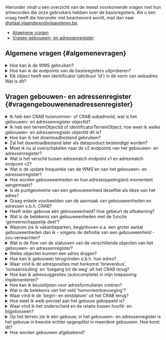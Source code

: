 Hieronder vindt u een overzicht van de meest voorkomende vragen met hun antwoorden die onze gebruikers hebben over de basisregisters.
Als u een vraag heeft die hieronder niet beantwoord wordt, mail dan naar digitaal.vlaanderen@vlaanderen.be.

* [Algemene vragen](#algemenevragen)
* [Vragen gebouwen- en adressenregister](#vragengebouwenenadressenregister)

  
## Algemene vragen {#algemenevragen}
 
<details>

<summary>Hoe kan ik de WMS gebruiken?</summary>

De WMS laat toe adressen, gebouwen en gebouweenheden per status en wegsegmenten per soort **op kaart te visualiseren** en objecten aan te klikken voor meer informatie. Deze kaartlagen kunnen ingeladen worden in GIS- of andere software. Een lijst van GIS-software vindt u [hier](https://en.wikipedia.org/wiki/Comparison_of_geographic_information_systems_software). We kunnen zelf QGIS (open source, gratis) aanbevelen.

Het is belangrijk in de GIS-software als coördinatensysteem voor het project **EPSG:31370** (Belgian Lambert 72) te kiezen en **PNG** als beeldformaat vooraleer lagen toe te voegen. De adressen worden zichtbaar vanaf schaal 1:2000 en hoger, gebouwen en gebouweenheden worden zichtbaar vanaf schaal 1:8000 of hoger en wegen worden zichtbaar afhankelijk van soort weg. De maximumschaal is 1:28000. 

Via de ‘identify’-functie kunt u de details van een object op de kaart met een muisklik opvragen.

</details>


<details>

<summary>Hoe kan ik de endpoints van de basisregisters uitproberen? </summary>

Een eenvoudige test van de REST-services kan door een URL samen te stellen in de adresbalk van uw browser. In uw browser krijgt u dan ook het resultaat van de aangeroepen service. 
- Algemene uitleg over de endpoints kan [hier](https://basisregisters.vlaanderen.be/producten/grar#readendpointsgrar) gevonden worden.
- Documentatie over de URL's en bijhorende parmameters kan [hier](https://docs.basisregisters.vlaanderen.be/docs/api-documentation.html#tag/api-documentation.html) gevonden worden.

</details>


<details>

<summary>Elk object heeft een identificator (attribuut 'id') in de vorm van webadres. Wat is dit?</summary>

De **Vlaamse URI-standaard** schrijft voor dat naar Vlaamse ‘resources’ (zoals een object in het Gebouwenregister) kan verwezen worden met een [Uniform Resource Identifier](https://www.vlaanderen.be/digitaal-vlaanderen/onze-oplossingen/gebouwen-en-adressenregister/verklarende-woordenlijst-adressen-en-gebouwenregister) (URI). Deze data-URI is door zijn opbouw uniek binnen het World Wide Web en kan dus als stabiele identificator in eender welk systeem of databank gebruikt worden om ondubbelzinnig naar dat ene object te verwijzen. Daarnaast laten data-URI’s toe de resources als ‘linked data’ aan te bieden (cfr. CRAB-LOD).

Op dit moment zijn enkel de data-URI’s voor adressen resolvable, dit wil zeggen, linken enkel deze URI’s door naar een webdocument (voorstelling van het adres op het web).

</details>


## Vragen gebouwen- en adressenregister {#vragengebouwenenadressenregister}

<details>

<summary>Ik heb een CRAB huisnummer- of CRAB subadresId, wat is het gebouwen- en adressenregister objectId?</summary>

U kan op 2 manieren achterhalen wat het adressen objectId is van een CRAB huisnummer of een CRAB subadres.
- Via de read endpoints
  -   Voor CRAB huisnummers gebruikt u volgende readAPI: https://docs.basisregisters.vlaanderen.be/docs/api-documentation.html#operation/ListCrabHouseNumbers.
  -   Voor CRAB subadressen gebruikt u volgende readAPI: https://docs.basisregisters.vlaanderen.be/docs/api-documentation.html#operation/ListCrabSubaddresses.
- Via het downloadbestand
  - In het downloadbestand van het gebouwen- en adressenregister zitten er 2 dbf's files met daarin een overzicht van het CRAB huisnummer- en CRAB subadresId met hun overeenkomstige gebouwen- en adressenregister objectId.

</details>


<details>

<summary>Ik heb een terreinObjectId of identificatorTerreinObject, hoe weet ik welke gebouwen- en adressenregister objectId dit is?</summary>

Via het read endpoint van CRAB gebouwen kan u achterhalen wat het gebouwen- en adressenregister objectId is. U geeft in de URL het terreinObjectId of identificatorTerreinObject mee en u krijgt een overzicht 
Zie https://docs.basisregisters.vlaanderen.be/docs/api-documentation.html#operation/ListCrabBuildings.

</details>


<details>

<summary>Hoe kan ik het downloadbestand gebruiken?</summary>

Het downloadbestand kan ingeladen en gevisualiseerd worden met GIS-software. Een lijst van GIS-software vindt u [hier](https://en.wikipedia.org/wiki/Comparison_of_geographic_information_systems_software). We kunnen zelf QGIS (open source, gratis) aanbevelen.
Meer informatie over dit downloadbestand kan u [hier](https://basisregisters.vlaanderen.be/producten/grar#downloadbestandgrar) vinden. 

</details>


<details>

<summary>Zal het downloadbestand later als dataproduct bestendigd worden? </summary>

Het is de bedoeling dat het downloadbestand een dataproduct gaat worden.  

</details>


<details>

<summary> Moet ik nu al overschakelen naar de v2 endpoints van het gebouwen- en adressenregister? </summary>

Dit wordt sterk aangeraden. Vanaf ten laatste 1 november 2023 zullen de v1 endpoints niet meer up-to-date zijn als gevolg van de migratie van CRAB naar het Gebouwen- en Adressenregister. Om ervoor te zorgen dat u de meest recente gegevens blijft ontvangen, is het dus belangrijk om vóór deze datum over te stappen naar de nieuwe v2 endpoints. We begrijpen dat het migratieproces enige tijd kan vergen. Daarom hebben we besloten om de v1 endpoints **tot 1 maart 2024** beschikbaar te houden, zodat u voldoende tijd heeft om over te stappen naar de nieuwe v2 endpoints.
</details>


<details>

<summary> Wat is het verschil tussen adresmatch endpoint v1 en adresmatch endpoint v2? </summary>

#### Wat is hetzelfde gebleven tov adresmatch v1?
- De logica achter de fuzzy matching.
- De responses die als resultaat worden teruggestuurd.

#### Wat is er uit adresmatch v2 verwijderd dat in adresmatch v1 zat?
- De query parameter ‘kadStraatcode’.
- De query parameter ‘rrStraatcode’.
- De query parameter ‘index’.
- Het response veld ‘adresseerbareObjecten’. Er werd hiervoor een alternatief voorzien. Dit kan u vinden onder toevoegingen. 

#### Wat is het verschil tussen adresmatch v2 en adresmatch v1?
- Het content-type van v2 is ‘application/ld+json’. Van v1 was dit default ‘application+json’, maar ‘application/xml’ was ook mogelijk.
- De geometrievelden zijn gewijzigd. De coördinaten van het object staan vanaf nu in het gml-formaat en alle velden die met geometrie te maken hebben zijn samengevoegd onder 1 veld.

#### Wat is er in adresmatch v2 toegevoegd dat niet in adresmatch v1 zit?
- Het veld ‘links’. In dit veld zit een lijst van gerelateerde resources om te achterhalen wat de gelinkte objecten zijn aan het adres. Momenteel worden er 2 URL’s getoond. 
  - URL 1: URL die alle gebouweenheden gaat tonen die gekoppeld zijn aan dit adres objectId.
  - URL 2: URL die alle percelen gaat tonen die gekoppeld zijn aan dit adres obejctId.
  - Op termijn zal er een nieuwe API zijn waarin de adreskoppelingen per adres zullen getoond worden.
- Het veld @context. Dit veld bevat de linked-data context van het endpoint. Dit is een URI naar de JSON-LD file.
- Het veld @type. Dit veld bevat het linked-data type van het endpoint. 
</details>


<details>

<summary>Wat is de update frequentie van de WMS'en van het gebouwen- en adressenregister?  </summary>
De update frequentie van de WMS'en bij wijzigingen in het gebouwen- en adressenregister zijn near real time. Wat houdt dit in? Dit wit zeggen dat als bijvoorbeeld een adres wordt aangepast, de aanpassing van het adres zo goed als direct erna ook in de WMS van het gebouwen- en adressenregister zichtbaar zal zijn. 

</details>


<details>

<summary>Hoe worden gebouweenheden en hun adreskoppeling(en) momenteel aangemaakt?  </summary>

Nu worden **gebouweenheden** aangemaakt daar waar CRAB-huisnummers aan een gebouw (of meerdere gebouwen) in CRAB gekoppeld zijn. Ook voor de CRAB-subadressen ‘onder’ deze huisnummers wordt een gebouweenheid gecreëerd. Waar van toepassing wordt een gebouweenheid met functie ‘gemeenschappelijk deel’ toegevoegd. De gebouweenheden in het gebouwen- en adressenregister worden gekoppeld aan het geïnstantieerde adres (voorbeelden: zie vraag 'Graag enkele voorbeelden van de aanmaak van gebouweenheden en adressen o.b.h. CRAB?').

**Adreskoppelingen met een perceel** worden aangemaakt voor CRAB-huisnummers en -subadressen die (bijkomend) aan een perceel gekoppeld zijn.

Heeft een CRAB-huisnummer of -subadres geen enkele gebouw- of perceelkoppeling, maar wel een adrespositie met herkomst ‘manuele aanduiding van lig- resp. standplaats’, dan zal het adres (op termijn) aan een **lig- resp. standplaats** gekoppeld worden.

Tot slot kan een CRAB-huisnummer of -subadres ook **ongekoppeld** voorkomen. Het verwijst daarbij bijvoorbeeld naar een ‘lot’ of kreeg een afgeleide, laagkwalitatieve positie (bv. geïnterpoleerd o.b.v. nevenliggende gebouwen, in het centrum van de straat of gemeente). Ook deze adressen worden in het gebouwen- en adressenregister overgenomen met hun positie en worden idealiter alsnog aan een adresseerbaar object gekoppeld.

</details>


<details>

<summary>Is de puntgeometrie van een gebouweenheid dezelfde als deze van het adres?</summary>
Het attribuut ‘geometrie’ van een gebouweenheid is de positie van de gebouweenheid binnen de gebouwcontour.
- Staat de ‘positieGeometrieMethode’ op ‘afgeleidVanObject’ dan werd deze positie afgeleid van het gebouw waarbinnen de gebouweenheid ligt en betreft het de centroïde van het gebouw.
- Staat de ‘positieGeometrieMethode’ op ‘aangeduidDoorBeheerder’ dan werd de positie manueel geplaatst door een decentraal beheerder (in concreto: aangezien gebouweenheden momenteel automatisch aangemaakt worden o.b.v. CRAB-adressen betekent dit dat van het corresponderende adres in CRAB de meest kwalitatieve, manuele positie gebruikt werd).
- Echter, ligt de positie van het CRAB-adres buiten de gebouwcontour, dan zal de daarop gebaseerde gebouweenheid automatisch op de centroïde van het gebouw geplaatst worden. Gebouweenheden dienen namelijk steeds binnen een gebouw te liggen.
Dit betekent dat de gebouweenheid een andere positie kán hebben dan het adres in CRAB waarop het gebaseerd werd.

</details>


<details>

<summary>Graag enkele voorbeelden van de aanmaak van gebouweenheden en adressen o.b.h. CRAB?</summary>

Hieronder geven we enkele frequent voorkomende situaties in CRAB en de wijze waarop deze doorvertaald werden (tekstueel en grafisch). Merk op dat er andere en complexere uitgangssituaties in CRAB bestaan; het zou ons te ver leiden deze allemaal te beschrijven. De doorvertaling volgt echter telkens hetzelfde patroon.

| **Situatie in CRAB**  | **Vertaald naar gebouwen- en adressenregister als … ** | 
|:-:|:-:|
| Eengezinswoning (Aan een gebouw werd het huisnummer ‘8’ gekoppeld)  |Gebouw met één gebouweenheid, waarbij de gebouweenheid een adres met huisnummer ‘8’ draagt. | 
| Meergezinswoning (Aan een gebouw werd het huisnummer ‘10’ gekoppeld met daaronder twee subadressen ’bus 1’ en ‘bus 2’) | Gebouw met twee gebouweenheden, die respectievelijk de adressen ’10 bus 1’ en ’10 bus 2’ dragen. Daarnaast werd een derde gebouweenheid gecreëerd, het gemeenschappelijk deel, dat het adres met huisnummer ‘10’ draagt. | 
| Meergezinswoning met minder optimale nummering (Aan een gebouw werd het huisnummer ‘11’ gekoppeld met daaronder één subadres ’bus 1’) | Gebouw met twee gebouweenheden, die respectievelijk de adressen ’11’ en ’11 bus 1’ dragen. Daarnaast werd een derde gebouweenheid gecreëerd, het gemeenschappelijk deel, dat hier geen adres draagt. | 
| Flatgebouw (Aan een gebouw werd het huisnummer ‘12’ gekoppeld met daaronder vijf subadressen) | Gebouw met vijf gebouweenheden, die respectievelijk de adressen ’12 bus 1’ t/m ’12 bus 5’ dragen. Daarnaast werd een zesde gebouweenheid gecreëerd, het gemeenschappelijk deel, dat het adres met huisnummer ‘12’ draagt.| 
| Woonblok met meerdere ingangen (Binnen een woonblok werd ervoor gekozen om de flats achter elke ingang met een apart huisnummer aan te duiden (14/16/18). Er zijn dus drie huisnummers met daaronder telkens vier subadressen. De adresbeheerder gaf deze huisnummers in CRAB een manuele positie met aanduiding ‘ingang’.) | Gebouw met 12 gebouweenheden, die elk een adres met huis- en busnummer dragen. De adressen zonder busnummer, zijnde de huisnummers 14/16/18, werden aan de 13de gebouweenheid, het gemeenschappelijk deel, gekoppeld. De adresposities van de huisnummers, die de gebouw­ingangen aanduiden, werden overgenomen bij de adressen.|

</details>


<details>

<summary>Heeft ieder gebouw één gebouweenheid? Hoe gebeurt de afbakening?  </summary>

Nee, dit is niet het geval. Het gebouw kan 0, 1 of meerdere gebouweenheden hebben. Momenteel worden gebouweenheden vandaag aangemaakt waar in CRAB een adres aan een gebouw gekoppeld werd. Dit is echter een tijdelijke situatie tot december 2023 wanneer CRAB is uitgeschakeld. Daarna zullen gebouweenheden rechtstreeks aangemaakt worden door decentrale beheerders in het gebouwen- en adressenregister.  

</details>


<details>

<summary>Wat is de betekenis van gebouweenheden met de functie 'gemeenschappelijk deel'? </summary>

In gebouwen waarin minstens twee functioneel zelfstandige gebouweenheden voorkomen (bv. gebouw met winkel op gelijkvloers en wooneenheid op eerste verdieping) worden de ruimten en structuren die door de eenheden in kwestie gedeeld worden voorgesteld door een extra gebouweenheid met functie ‘gemeenschappelijk deel’. Merk op dat slechts één gemeenschappelijk deel per gebouw wordt aangemaakt. Een flatgebouw met meerdere trappenhallen, liftkokers en een gedeelde ondergrondse garage krijgt dus één gemeenschappelijk deel (niet één per trappenhal/liftkoker/garage). Het gemeenschappelijk deel is tevens de drager van het huisnummeradres daar waar dit huisnummer uitsluitend naar (de gemeenschappelijke ruimten en structuren van) het gebouw verwijst. Er kan ook een gemeenschappelijk deel zijn zonder bijhorend adres.

</details>


<details>

<summary>Waarom zie ik vakantieparken, begijnhoven e.a. een groter aantal gebouweenheden dan ik - volgens de definitie van een gebouweenheid - zou verwachten?  </summary>

Nu worden gebouweenheden automatisch aangemaakt o.b.v. CRAB-adressen die een gebouwkoppeling hebben. In vakantieparken en begijnhoven koppelt de CRAB-beheerder het huisnummer (bv. Begijnhofstraat 1) van het hoofdgebouw vaak aan alle gebouwen binnen dat vakantiepark of begijnhof, om aan te geven dat de onderliggende subadressen (bv. Begijnhofstraat 1 bus 1) elk afzonderlijk naar één van deze gebouwen verwijzen (in CRAB kan ‘Begijnhofstraat 1 bus 1’ nl. niet rechtstreeks aan het juiste gebouw gekoppeld worden).

Bij de doorvertaling naar het gebouwen- en adressenregister wordt per huisnummer-gebouwkoppeling, en voor alle onderliggende subadressen, een gebouweenheid in dat gebouw aangemaakt. Er is dus sprake van een **vermenigvuldigingseffect**. Dit kan vermeden worden door het huisnummer in kwestie slechts aan één gebouw te koppelen in CRAB. 

Vanaf december 2023 zal de CRAB-beheerder in staat zijn de gebouweenheden direct met het juiste adres in het juiste gebouw te plaatsen.

</details>


<details>

<summary>Wat is de flow van de statussen van de verschillende objecten van het gebouwen- en adressenregister?  </summary>

Zie https://basisregisters.vlaanderen.be/documentatie/statusflowgrar voor een volledig overzicht per object per status. 

</details>


<details>

<summary>Welke objecten kunnen een adres dragen? </summary>

Er worden vier adresseerbare objecten onderscheiden:
- gebouweenheid
- perceel
- standplaats
- ligplaats
Stand- en ligplaatsen zullen later als object (‘resource’) worden toegevoegd. Gebouwen dragen enkel adressen via de daarbinnen gelegen gebouweenheden (fijnmazigere adressering).
</details>


<details>

<summary>Hoe kan ik gebouwen terugvinden o.b.h. hun adres? </summary>

**Adressen worden in het gebouwen- en adressenregister niet meer rechtstreeks aan het gebouw gekoppeld, maar aan gebouweenheden binnen dat gebouw.**

De te volgend aanpak - met de services die vandaag beschikbaar zijn- is daarom:
- Stap 1: Bepaal de objectidentificator van het adres in kwestie (vb. URL: http://basisregisters.vlaanderen.be/api/v2/adressen?gemeentenaam=Denderleeuw&straatnaam=Nieuwstraat&huisnummer=2).
- Stap 2: Filter de gebouweenheden o.b.v. dit adres (vb. URL: http://basisregisters.vlaanderen.be/api/v2/gebouweenheden?adresobjectid=278669).
- Stap 3: Bepaal in welk gebouw(en) de teruggegeven gebouweenheden liggen.
</details>


<details>

<summary>Waar vind ik de adresposities met herkomst 'brievenbus', 'nutsaansluiting' en 'toegang tot de weg' uit het CRAB terug? </summary>

Door de werkgroep werd besloten dit soort ‘toepassingsgerichte’ adresposities niet langer in het gebouwen- en addressenregister op te nemen. De motivatie daarvoor is tweeledig:
- Deze zijn **teveel gericht op één gebruikersgroep, horen niet thuis in een basisregister.** Andere partijen kunnen deze informatie kwalitatiever bijhouden. Het heeft geen zin de gemeenten met de kartering ervan te belasten.
- In het CRAB werd deze informatie niet uniform door alle gemeenten beheerd. Het aandeel van de toepassingsgerichte posities bedroeg slechts 0.73% (ca. 24000 posities).
Waar de toepassingsgerichte positie de enige of meest kwalitatieve positie voor een adres vormde in CRAB, zal enkel de positie overgenomen worden in het gebouwen-en adressenregister (de positiespecificatie zal echter ‘gebouweenheid’ of ‘perceel’ zijn). 
</details>


<details>

<summary>Hoe kan ik adressuggesties (autocomplete) in mijn toepassing implementeren?  </summary>

- Stap 1: Maak gebruik van de **geolocation-API** (documentatie: https://loc.geopunt.be/) om suggesties te verkrijgen voor vrije tekstinvoer: vb: https://loc.geopunt.be/v4/suggestion?q=Koningin Mar.
- Stap 2: Teruggegeven straatnamen volgen het patroon: **<straatnaam>, <gemeentenaam>** vb: https://loc.geopunt.be/v4/suggestion?q=Graaf van Hoornestraat 5.
- Stap 3: Teruggegeven adressen volgen het patroon: **<straatnaam> <huisnummer>, <postcode> <gemeentenaam>** (merk op: er worden geen adressen met busnummer gesuggereerd).
- Stap 4: Indien u de unieke adresidentificator van de gesuggereerde adressen wil kennen, ‘parst’ u de adrescomponenten uit bovenstaand antwoord en plakt u deze in volgende request: vb: https://basisregisters.vlaanderen.be/api/v2/adressen?gemeentenaam=Nevele&straatnaam=Graaf van Hoornestraat&huisnummer=5
- Stap 5: Vervolgens leest u het id-veld uit.
</details>


<details>

<summary>Hoe kan ik keuzelijsten voor adresformulieren creëren?</summary>

![image](https://github.com/Informatievlaanderen/base-registries-content/assets/49196256/88364e4e-fcae-4a90-9d1a-ca711ea75174)

U kan op basis van de verschillende read endpoints (https://basisregisters.dev-vlaanderen.be/producten/grar#readendpointsgrar) een lijst tonen met gegevens in.
- Stap 1: Vraag een lijst met gemeenten op​.
- Stap 2: Vraag een lijst met postinfo over postcodes op binnen de gekozen gemeente.​
- Stap 3: Vraag een lijst met straatnamen op binnen de gekozen gemeente​.
- Stap 4: Vraag een lijst met adressen op binnen de gekozen gemeente & straatnaam.​
- Stap 5: Vraag een adres op.

</details>


<details>

<summary>Wat is de betekenis van het veld 'homoniemtoevoeging'?</summary>

- In CRAB dragen sommige straatnamen een suffix, bv. ‘Krijgsbaan_HO, Antwerpen’, waarbij ‘HO’ staat voor het district ‘Hoboken’.
- Aangezien elke straatnaam uniek moet zijn binnen de gemeente, en districten in geen enkel adresmodel (CRAB, Adressenregister, OSLO², BeSt-Add) worden voorzien, heeft men deze suffix nodig om het onderscheid te maken met bv. ‘Krijgsbaan_DE, Antwerpen’ (gelijknamige straatnaam in district Deurne). Ook in andere gemeenten worden zeer sporadisch suffices gebruikt om homoniemen te onderscheiden.
- Daarom wordt in het Adressenregister naast het veld ‘straatnaam’ ook een ‘homoniemtoevoeging’ voorzien waarin deze suffix kan worden opgenomen, daar waar deze suffix in CRAB integraal deel uitmaakt van het veld ‘straatnaam’:
  -  CRAB: straatnaam=Krijgsbaan_HO
  - Adressenregister: straatnaam=Krijgsbaan, homoniemtoevoeging=HO
- **Nieuwe homoniemtoevoegingen zijn niet toegestaan.** Bij gemeentelijke fusies bijvoorbeeld moeten de homoniemen opgelost zijn op de datum dat de fusie ingaat.
</details>


<details>

<summary>Waar vind ik de 'begin- en einddatum' uit het CRAB terug?</summary>

De begin- en einddatum in het CRAB definiëren een administratieve geldigheidsperiode bij de status van een object (de zogenaamde ‘objecthistoriek’). Zo kan bij de ingebruikname van een officiële straatnaam de datum van het gemeenteraadsbesluit meegegeven worden (begindatum) of bij het slopen van een gebouw de datum waarop de sloop voltooid werd (einddatum).

In de praktijk is het voor decentrale beheerders niet altijd even evident om deze administratieve data te kennen. Zo wordt het ‘einde der werken’ (het moment waarop de status van een gebouw in het Gebouwenregister op ‘gerealiseerd’ dient te komen) vandaag maar zelden door de bouwheer aan de gemeente meegedeeld. Bijgevolg kan de begin- en einddatum niet voldoende kwalitatief ingevuld worden.

Daarnaast kan geargumenteerd worden dat deze administratieve informatie al in andere bronnen beschikbaar is (cfr. [lokale besluiten als gelinkte open data](https://lokaalbestuur.vlaanderen.be/gelinkt-publiceren-en-melden)  en vergunningenregister).

Door de werkgroep werd daarom beslist **geen administratieve geldigheidsperiode** bij objecten in het gebouwen- en adressenregister te voorzien. Wel zullen datum en tijdstip alsook bijkomende herkomstinformatie (beschikbaar vanaf een volgende release) geregistreerd worden op het moment dat objecten worden opgevoerd, aangepast of verwijderd (de zogenaamde ‘recordhistoriek’).
</details>


<details>

<summary>Hoe weet ik welk perceel aan het gebouw gekoppeld is?</summary>

Via het read endpoint detail gebouw v2 ([Documentatie](https://docs.basisregisters.vlaanderen.be/docs/api-documentation.html#operation/GetBuildingV2)) kunnen de eventuele gekoppelde percelen opgevraagd worden.
Een perceel wordt als onderliggend aan een gebouw beschouwd indien het voldoet aan volgende voorwaarde (formule voor de berekening van de ‘verbeterde topologische relatie’): oppervlak overlap gebouw - perceel / oppervlak gebouw > 0.8 / # percelen waarmee het gebouw overlapt.
</details>


<details>

<summary>Waar vind ik het onderscheid en de relatie tussen hoofd- en bijgebouwen?</summary>

Een hoofdgebouw is een gebouw mét gebouweenheden, een bijgebouw een gebouw zonder gebouweenheden. Aangezien een gebouw enkel geadresseerd kan worden via zijn gebouweenheden, kan een bijgebouw dus per definitie geen adressen dragen. Het informatiemodel beschrijft geen relatie tussen hoofd- en bijgebouwen (bijvoorbeeld tussen een woning en het tuinhuis dat daarbij staat). Hoewel dit nuttig zou zijn, is het in de praktijk niet evident om deze relatie te bepalen. Bijgebouwen bij een hoofdgebouw bevinden zich bijvoorbeeld niet noodzakelijk op hetzelfde perceel (denk aan stallen bij een boerderij). Ook kunnen verschillende partijen andere interpretaties hebben van welke bijgebouwen bij een hoofdgebouw horen; deze koppeling kan toepassingsafhankelijk zijn, terwijl het register beoogt zo toepassingsonafhankelijk mogelijk te zijn. Als de relatie al in het gebouwen- en adressenregister beheerd zou worden, moeten beheerders gevonden worden die deze relatie actualiseren. Om deze redenen werd besloten de relatie vooralsnog niet in het register op te nemen.
</details>


<details>

<summary>Op het terrein zie ik één gebouw, in het gebouwen- en adressenregister is het gebouw in kwestie echter opgesplitst in meerdere gebouwen. Hoe komt dit?</summary>

We ambiëren gebouwen, die op het terrein één geheel vormen, ook als één gebouw met één geometrie in het gebouwen- en adressenregister op te nemen. Vandaag is dit nog niet altijd het geval, om deze redenen:

Vandaag neemt het gebouwen- en adressenregister gebouwen over uit het CRAB (dat op zijn beurt ingemeten gebouwen ontvangt vanuit het GRB). Zo stromen gebouwen, die in het CRAB samen met hun adressen beheerd worden, netjes door naar het gebouwen- en adressenregister. Dit is een tijdelijke situatie die ervoor moet zorgen dat gebouwen beheerd worden in afwachting van het aanbieden van beheerprocessen rechtstreeks op het gebouwen- en adressenregister, en de daaropvolgende uitfasering van het beheer op CRAB.
Bijgevolg is de geometrie van een gebouw in het gebouwen- en adressenregister dezelfde als deze van het corresponderende gebouw in het CRAB. Er is vandaag nog geen methode beschikbaar om een onterecht gesplitst gebouw uit CRAB in het gebouwen- en adressenregister samen te voegen tot één. **Wanneer de beheerders van CRAB (= gemeenten) of GRB (= dienstenleveranciers Informatie Vlaanderen) verkeerdelijk oordeelden dat een gebouw gesplitst moest worden, dan moet die fout dus eerst in het CRAB of GRB rechtgezet worden (melding mogelijk via de CRAB- resp. GRB-meldingssystemen).**

Later zal de navelstreng met CRAB doorgeknipt worden en zal de gebouwgeometrie rechtstreeks in het gebouwen- en adressenregister kunnen aangepast worden (of zal een melding van een onterechte splitsing daar kunnen gemaakt worden).

1% van de gebouwen beschikt vandaag nog niet over een correcte geometrie in het gebouwen- en adressenregister. De geometrie voor deze gebouwen zal immers samengesteld moeten worden uit meerdere geometrieën die in het GRB beschikbaar zijn. Het GRB zal altijd de situatie op maaiveldhoogte karteren, het gebouwen- en adressenregister zal waar nodig de GRB-entiteiten samenvoegen tot een ‘bovenaanzicht’-weergave van het gebouw.
**Het opnemen van deze samengestelde gebouwgeometrieën is voor een latere fase gepland.**
</details>


<details>

<summary>Hoe worden gebouwen afgebakend?</summary>

Voor afbakening gebouwen worden deze uiterlijke kenmerken in acht genomen:
- Zijn er meerdere huisnummers toegekend?
- Loopt er een perceelsgrens door het gebouw?
- Zijn er meerdere ingangen?
- Is er een verticale as door het gebouw?
Als 3 van deze 4 criteria positief zijn, dan wordt een gebouw meestal gesplitst.

Indien men beschikt over bouwplannen, dan kunnen deze meer inzicht verschaffen over de opdeling.

Een gedetailleerde toelichting hierover vind je [hier](https://assets.vlaanderen.be/image/upload/v1678268047/Basiskaart_-_Procedure_afbakening_gebouw_bjocy0.pdf)).
</details>
